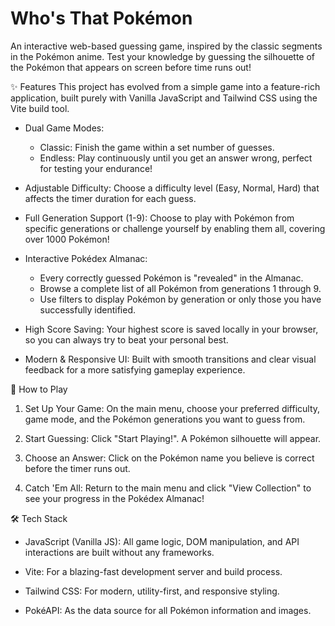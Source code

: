 # Who's That Pokémon
An interactive web-based guessing game, inspired by the classic segments in the Pokémon anime. Test your knowledge by guessing the silhouette of the Pokémon that appears on screen before time runs out!

✨ Features
This project has evolved from a simple game into a feature-rich application, built purely with Vanilla JavaScript and Tailwind CSS using the Vite build tool.

- Dual Game Modes:
    - Classic: Finish the game within a set number of guesses.
    - Endless: Play continuously until you get an answer wrong, perfect for testing your endurance!

- Adjustable Difficulty: Choose a difficulty level (Easy, Normal, Hard) that affects the timer duration for each guess.

- Full Generation Support (1-9): Choose to play with Pokémon from specific generations or challenge yourself by enabling them all, covering over 1000 Pokémon!

- Interactive Pokédex Almanac:
    - Every correctly guessed Pokémon is "revealed" in the Almanac.
    - Browse a complete list of all Pokémon from generations 1 through 9.
    - Use filters to display Pokémon by generation or only those you have successfully identified.

- High Score Saving: Your highest score is saved locally in your browser, so you can always try to beat your personal best.

- Modern & Responsive UI: Built with smooth transitions and clear visual feedback for a more satisfying gameplay experience.

🚀 How to Play
1. Set Up Your Game: On the main menu, choose your preferred difficulty, game mode, and the Pokémon generations you want to guess from.

2. Start Guessing: Click "Start Playing!". A Pokémon silhouette will appear.

3. Choose an Answer: Click on the Pokémon name you believe is correct before the timer runs out.

4. Catch 'Em All: Return to the main menu and click "View Collection" to see your progress in the Pokédex Almanac!

🛠️ Tech Stack
- JavaScript (Vanilla JS): All game logic, DOM manipulation, and API interactions are built without any frameworks.

- Vite: For a blazing-fast development server and build process.

- Tailwind CSS: For modern, utility-first, and responsive styling.

- PokéAPI: As the data source for all Pokémon information and images.
